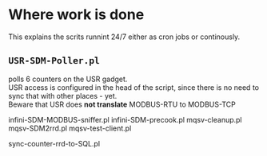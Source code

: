 # Where work is done

This explains the scrits runnint 24/7 either as cron jobs or continously.

## `USR-SDM-Poller.pl`
polls 6 counters on the USR gadget.  
USR access is configured in the head of the script, since there is no need to sync that with other places - yet.  
Beware that USR does **not translate** MODBUS-RTU to MODBUS-TCP




infini-SDM-MODBUS-sniffer.pl
infini-SDM-precook.pl
mqsv-cleanup.pl
mqsv-SDM2rrd.pl
mqsv-test-client.pl



sync-counter-rrd-to-SQL.pl
